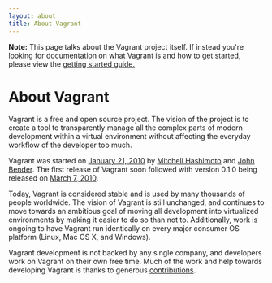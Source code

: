 ```yaml
---
layout: about
title: About Vagrant
---
```

<div class="alert alert-block alert-info">
  <strong>Note:</strong> This page talks about the Vagrant project itself.
  If instead you're looking for documentation on what Vagrant is and how
  to get started, please view the <a href="/docs/getting-started/index.html">
  getting started guide.</a>
</div>

# About Vagrant

Vagrant is a free and open source project. The vision of the project
is to create a tool to transparently manage all the complex parts
of modern development within a virtual environment without affecting
the everyday workflow of the developer too much.

Vagrant was started on [January 21, 2010](https://github.com/mitchellh/vagrant/commit/050bfd9c686b06c292a9614662b0ab1bbf652db3)
by [Mitchell Hashimoto](https://github.com/mitchellh) and
[John Bender](http://johnbender.us/). The first release of Vagrant
soon followed with version 0.1.0 being released on
[March 7, 2010](https://github.com/mitchellh/vagrant/commit/296f234b50440b81adc8b75160591e199572d06d).

Today, Vagrant is considered stable and is used by many thousands
of people worldwide. The vision of Vagrant is still unchanged, and
continues to move towards an ambitious goal of moving all development
into virtualized environments by making it easier to do so than not
to. Additionally, work is ongoing to have Vagrant run identically
on every major consumer OS platform (Linux, Mac OS X, and Windows).

Vagrant development is not backed by any single company, and developers
work on Vagrant on their own free time. Much of the work and help towards
developing Vagrant is thanks to generous [contributions](/contribute/index.html).
